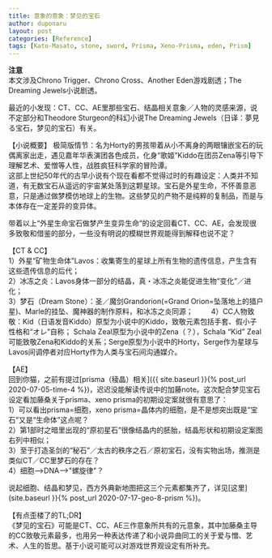 ```yaml
---
title: 意象的意象：梦见的宝石
author: duponaru
layout: post
categories: [Reference]
tags: [Kato-Masato, stone, sword, Prisma, Xeno-Prisma, eden, Prism]
---
```


**注意**  
本文涉及Chrono Trigger、Chrono Cross、Another Eden游戏剧透；The Dreaming Jewels小说剧透。   

最近的小发现：CT、CC、AE里那些宝石、结晶相关意象／人物的灵感来源，说不定部分和Theodore Sturgeon的科幻小说The Dreaming Jewels（日译：夢見る宝石，梦见的宝石）有关。  

【小说概要】 
极简版情节：名为Horty的男孩带着从小不离身的两眼镶嵌宝石的玩偶离家出走，遇见嘉年华表演团各色成员，化身“歌姬”Kiddo在团员Zena等引导下理解艺术、爱憎等人性，战胜疯狂科学家的冒险谭。    
这部上世纪50年代的古早小说有个现在看都不觉得过时的有趣设定：人类并不知道，有无数宝石从遥远的宇宙某处落到这颗星球。宝石是外星生命，不怀善意恶意，只是通过做梦模仿地球上的生物。这些梦见的产物不是纯粹的复制品，而是与本体存在一定差异的变异体。  

带着以上“外星生命宝石做梦产生变异生命”的设定回看CT、CC、AE，会发现很多致敬和借鉴的部分，一些没有明说的模糊世界观能得到解释也说不定？  

【CT & CC】   
1）外星“矿物生命体”Lavos：收集寄生的星球上所有生物的遗传信息，产生含有这些遗传信息的后代；  
2）冰冻之炎：Lavos身体一部分的结晶，真・冰冻之炎能促进生物“变化”／进化；   
3）梦石（Dream Stone）：圣／魔剑Grandorion(=Grand Orion=坠落地上的猎户星)、Marle的挂坠、魔神器的制作原料，和冰冻之炎同源；    　　
4）CC人物致敬：Kid（日语发音Kiddo）原型为小说中的Kiddo，致敬元素包括手套、假小子性格和“オレ”自称； Schala Zeal原型为小说中的Zena（？），Schala “Kid” Zeal可能致敬Zena和Kiddo的关系；Serge原型为小说中的Horty，Serge作为星球与Lavos间调停者对应Horty作为人类与宝石间沟通媒介。    

【AE】  
回到你猫，之前有提过[prisma（稜晶）相关]({{ site.baseurl }}{% post_url 2020-07-05-time-4 %})，迟迟没能解读传说中的加藤note。这次配合梦见宝石设定看加藤桑关于prisma、xeno prisma的初期设定案就很有意思了：  
<span class="image centered"><img src="{{ '/assets/post_img/2020-07-17/prisma.jpg' | relative_url }}" alt="" /></span>  
1）可以看出prisma=细胞，xeno prisma=晶体内的细胞，是不是想突出既是“宝石”又是“生命体”这点呢？  
2）第1部时之暗里出现的“原初星石”很像结晶内的胚胎，结晶形状和初期设定案图右列中相似；  
3）至于打造圣剑的“秘石”／太古的秩序之石／原初宝石，没有实物出场，推测是类似CT／CC里梦石的存在？    
4）细胞-->DNA-->"螺旋律"？  

说起细胞、结晶和梦见，西方外典新地图把这三个元素都集齐了，详见[这里](site.baseurl }}{% post_url 2020-07-17-geo-8-prism %})。

【有点歪楼了的TL;DR】  
《梦见的宝石》可能是CT、CC、AE三作意象所共有的元意象，其中加藤桑主导的CC致敬元素最多，也用另一种表达传递了和小说异曲同工的关于爱与憎、艺术、人生的哲思。基于小说可能可以对游戏世界观设定有所补充。  

